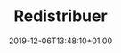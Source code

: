---
title: Redistribuer
date: 2019-12-06T13:48:10+01:00
layout: redistribuer
menu:
  main:
    parent: association
    weight: 1
illu: /img/page-redistribuer/redistributeurs_intro.svg
intro: 
    first: "Si vous accueillez des personnes en situation de précarité menstruelle, vous pouvez aussi devenir partenaire redistributeur. Le principe est simple : vous entrez en contact avec nous, vous nous faites part de vos besoins, et, en fonction, nous vous distribuons des dons que vous pouvez ensuite mettre à disposition de vos bénéficiaires."
    button:
      link: "https://partenaire.regleselementaires.com/account/login"
      text: "Je deviens partenaire"
steps:
  - img: /img/page-redistribuer/step1.svg
    step: 1
    text: "Le·a représentant·e légal·e de votre organisation s'inscrit sur notre <a target=\"_blank\" href=\"https://partenaire.regleselementaires.com/\">plate-forme</a> et remplit le formulaire de demande de partenariat."
  - img: /img/page-redistribuer/step2.svg
    step: 2
    text: 'L’équipe redistribution de Règles Élémentaires vérifie l’éligibilité de votre structure sous 1 mois.'
  - img: /img/page-redistribuer/step3.svg
    step: 3
    text: "Une fois le partenariat validé, vous pourrez faire une demande de protections via notre <a target=\"_blank\" href=\"https://partenaire.regleselementaires.com/\">plate-forme</a>."
  - img: /img/page-redistribuer/step4.svg
    step: 4
    text: Nous convenons d’une date de récupération des produits, en fonction des collectes à proximité et de nos stocks.
redistributeurs:
  type: redistributeur
  title: Nos Partenaires Redistributeurs
photos:
  - img: /img/page-redistribuer/photo1.png
  - img: /img/page-redistribuer/photo2.png
  - img: /img/page-redistribuer/photo3.png
  - img: /img/page-redistribuer/photo4.png
carousel: true
---